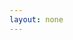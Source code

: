 ```yaml
---
layout: none
---
```


<RedoclyAPIBlock src="https://developer-stage.adobe.com/redocly-test/openapi/image_generation.yaml" width="600px" codeBlock="tokens: { punctuation: { color: 'red' }}" disableSidebar disableSearch />
